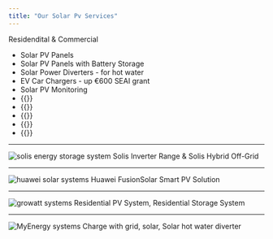 ```yaml
---
title: "Our Solar Pv Services"
---
```

Residendital & Commercial

- Solar PV Panels
- Solar PV Panels with Battery Storage
- Solar Power Diverters - for hot water
- EV Car Chargers - up €600 SEAI grant
- Solar PV Monitoring
- {{<extlink text="Solis with Energy Storage" href="https://www.solisinverters.com/uk/Residential-Solutions.html#page1/" icon="fa fa-external-link">}}
- {{<extlink text="Huawei Residential Smart PV & ESS Solution" href="https://solar.huawei.com/en/" icon="fa fa-external-link">}}
- {{<extlink text="Growatt Solar PV Systems" href="https://us.growatt.com/solutions/off-grid-storage-system" icon="fa fa-external-link">}}
- {{<extlink text="Victron ESS Systems" href="https://www.victronenergy.com/" icon="fa fa-external-link">}}
- {{<extlink text="My Energi Systems" href="https://www.myenergi.com/ie" icon="fa fa-external-link">}}

---

![solis energy storage system](../images/solis1.png "Solis Inverter Range & Solis Hybrid Off-Grid")  Solis Inverter Range & Solis Hybrid Off-Grid

---

![huawei solar systems](../images/huawei1.png "Huawei FusionSolar Smart PV Solution")  Huawei FusionSolar Smart PV Solution

---

![growatt systems](../images/growatt.png "Residential PV System, Residential Storage System")  Residential PV System, Residential Storage System

---

![MyEnergy systems](../images/myenergy.png "Charge with grid, solar, Solar hot water diverter")  Charge with grid, solar, Solar hot water diverter